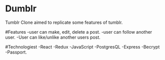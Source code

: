 # Dumblr
Tumblr Clone aimed to replicate some features of tumblr.

#Features
-user can make, edit, delete a post.
-user can follow another user.
-User can like/unlike another users post.

#Technologiest
-React
-Redux
-JavaScript
-PostgresQL
-Express
-Becrypt
-Passport.

